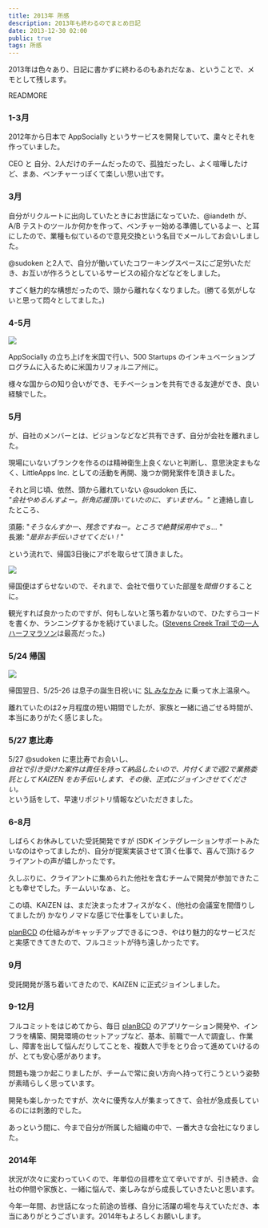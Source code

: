 ```yaml
---
title: 2013年 所感
description: 2013年も終わるのでまとめ日記
date: 2013-12-30 02:00
public: true
tags: 所感
---
```


2013年は色々あり、日記に書かずに終わるのもあれだなぁ、ということで、メモとして残します。

READMORE

### 1-3月

2012年から日本で AppSocially というサービスを開発していて、粛々とそれを作っていました。

CEO と 自分、2人だけのチームだったので、孤独だったし、よく喧嘩したけど、まあ、ベンチャーっぽくて楽しい思い出です。

### 3月

自分がリクルートに出向していたときにお世話になっていた、@iandeth が、A/B テストのツールか何かを作って、ベンチャー始める準備しているよー、と耳にしたので、業種も似ているので意見交換という名目でメールしてお会いしました。

@sudoken と2人で、自分が働いていたコワーキングスペースにご足労いただき、お互いが作ろうとしているサービスの紹介などなどをしました。

すごく魅力的な構想だったので、頭から離れなくなりました。(勝てる気がしないと思って悶々としてました。)

### 4-5月

![](2013-12-30-shokan2013/mv.jpg)

AppSocially の立ち上げを米国で行い、500 Startups のインキュベーションプログラムに入るために米国カリフォルニア州に。

様々な国からの知り合いができ、モチベーションを共有できる友達ができ、良い経験でした。

### 5月

が、自社のメンバーとは、ビジョンなどなど共有できず、自分が会社を離れました。

現場にいないブランクを作るのは精神衛生上良くないと判断し、意思決定まもなく、LittleApps Inc. としての活動を再開、幾つか開発案件を頂きました。

それと同じ頃、依然、頭から離れていない @sudoken 氏に、  
_"会社やめるんすよー。折角応援頂いていたのに、すいません。"_ と連絡し直したところ、

須藤: "_そうなんすかー、残念ですねー。ところで絶賛採用中でｓ..._  "  
長瀬: "_是非お手伝いさせてくだい！_"

という流れで、帰国3日後にアポを取らせて頂きました。

![](2013-12-30-shokan2013/sctrail.jpg)

帰国便はずらせないので、それまで、会社で借りていた部屋を*間借り*することに。

観光すれば良かったのですが、何もしないと落ち着かないので、ひたすらコードを書くか、ランニングするかを続けていました。([Stevens Creek Trail での一人ハーフマラソン](http://www.strava.com/activities/53345207/overview)は最高だった。)


### 5/24 帰国

![](2013-12-30-shokan2013/c61.jpg)

帰国翌日、5/25-26 は息子の誕生日祝いに [SL みなかみ](http://www.jreast.co.jp/tabidoki/resorttrain/d51c61/) に乗って水上温泉へ。

離れていたのは2ヶ月程度の短い期間でしたが、家族と一緒に過ごせる時間が、本当にありがたく感じました。

### 5/27 恵比寿

5/27 @sudoken に恵比寿でお会いし、  
_自社で引き受けた案件は責任を持って納品したいので、片付くまで週2で業務委託として KAIZEN をお手伝いします、その後、正式にジョインさせてください。_  
という話をして、早速リポジトリ情報などいただきました。

### 6-8月

しばらくお休みしていた受託開発ですが (SDK インテグレーションサポートみたいなのはやってましたが)、自分が提案実装させて頂く仕事で、喜んで頂けるクライアントの声が嬉しかったです。

久しぶりに、クライアントに集められた他社を含むチームで開発が参加できたことも幸せでした。チームいいなぁ、と。

この頃、KAIZEN は、まだ決まったオフィスがなく、(他社の会議室を間借りしてましたが) かなりノマドな感じで仕事をしていました。

[planBCD](https://planb.cd/) の仕組みがキャッチアップできるにつき、やはり魅力的なサービスだと実感できてきたので、フルコミットが待ち遠しかったです。

### 9月

受託開発が落ち着いてきたので、KAIZEN に正式ジョインしました。

### 9-12月

フルコミットをはじめてから、毎日 [planBCD](https://planb.cd/) のアプリケーション開発や、インフラを構築、開発環境のセットアップなど、基本、前職で一人で調査し、作業し、障害を出して悩んだりしてことを、複数人で手をとり合って進めていけるのが、とても安心感があります。

問題も幾つか起こりましたが、チームで常に良い方向へ持って行こうという姿勢が素晴らしく思っています。

開発も楽しかったですが、次々に優秀な人が集まってきて、会社が急成長しているのには刺激的でした。

あっという間に、今まで自分が所属した組織の中で、一番大きな会社になりました。

### 2014年

状況が次々に変わっていくので、年単位の目標を立て辛いですが、引き続き、会社の仲間や家族と、一緒に悩んで、楽しみながら成長していきたいと思います。

今年一年間、お世話になった前途の皆様、自分に活躍の場を与えていただき、本当にありがとうございます。2014年もよろしくお願いします。
